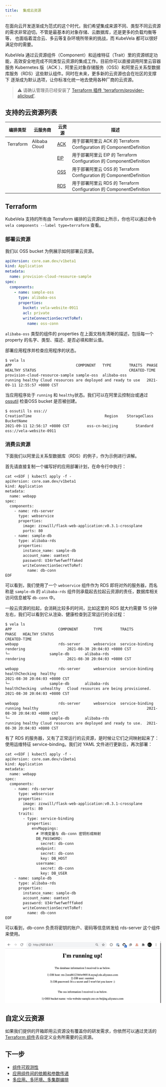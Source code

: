 ```yaml
---
title:  集成云资源
---
```


在面向云开发逐渐成为范式的这个时代，我们希望集成来源不同、类型不同云资源的需求非常迫切。不管是最基本的对象存储、云数据库，还是更多的负载均衡等等，
也面临着混合云、多云等复杂环境所带来的挑战，而 KubeVela 都可以很好满足你的需要。

KubeVela 通过云资源组件（Component）和运维特征（Trait）里的资源绑定功能，高效安全地完成不同类型云资源的集成工作。目前你可以直接调用阿里云容器
服务 Kubernetes 版（ACK ）、阿里云对象存储服务（OSS）和阿里云关系型数据库服务（RDS）这些默认组件。同时在未来，更多新的云资源也会在社区的支撑下
逐渐成为默认选项，让你标准化统一地去使用各种厂商的云资源。

> ⚠️ 请确认管理员已经安装了 [Terraform 插件 'terraform/provider-alicloud'](../../../install).


## 支持的云资源列表
编排类型 | 云服务商 | 云资源 | 描述
------------ | ------------- | ------------- | -------------
Terraform | Alibaba Cloud | [ACK](./terraform/alibaba-ack) | 用于部署阿里云 ACK 的 Terraform Configuration 的 ComponentDefinition
| | | [EIP](./terraform/alibaba-eip) | 用于部署阿里云 EIP 的 Terraform Configuration 的 ComponentDefinition
| | | [OSS](./terraform/alibaba-oss) | 用于部署阿里云 OSS 的 Terraform Configuration 的 ComponentDefinition
| | | [RDS](./terraform/alibaba-rds) | 用于部署阿里云 RDS 的 Terraform Configuration 的 ComponentDefinition

## Terraform

KubeVela 支持的所有由 Terraform 编排的云资源如上所示，你也可以通过命令 `vela components --label type=terraform` 查看。

### 部署云资源

我们以 OSS bucket 为例展示如何部署云资源。

```yaml
apiVersion: core.oam.dev/v1beta1
kind: Application
metadata:
  name: provision-cloud-resource-sample
spec:
  components:
    - name: sample-oss
      type: alibaba-oss
      properties:
        bucket: vela-website-0911
        acl: private
        writeConnectionSecretToRef:
          name: oss-conn
```

`alibaba-oss` 类型的组件的 properties 在上面文档有清晰的描述，包括每一个 property 的名字、类型、描述、是否必填和默认值。

部署应用程序并检查应用程序的状态。

```shell
$ vela ls
APP                            	COMPONENT 	TYPE       	TRAITS	PHASE  	HEALTHY	STATUS                                       	CREATED-TIME
provision-cloud-resource-sample	sample-oss	alibaba-oss	      	running	healthy	Cloud resources are deployed and ready to use	2021-09-11 12:55:57 +0800 CST
```

当应用程序处于 `running` 和 `healthy`状态。我们可以在阿里云控制台或通过 [ossutil](https://partners-intl.aliyun.com/help/doc-detail/50452.htm)
检查OSS bucket 是否被创建。

```shell
$ ossutil ls oss://
CreationTime                                 Region    StorageClass    BucketName
2021-09-11 12:56:17 +0800 CST        oss-cn-beijing        Standard    oss://vela-website-0911
```

### 消费云资源

下面我们以阿里云关系型数据库（RDS）的例子，作为示例进行讲解。

首先请直接复制一个编写好的应用部署计划，在命令行中执行：

```shell
cat <<EOF | kubectl apply -f -
apiVersion: core.oam.dev/v1beta1
kind: Application
metadata:
  name: webapp
spec:
  components:
    - name: rds-server
      type: webservice
      properties:
        image: zzxwill/flask-web-application:v0.3.1-crossplane
        ports: 80
    - name: sample-db
      type: alibaba-rds
      properties:
        instance_name: sample-db
        account_name: oamtest
        password: U34rfwefwefffaked
        writeConnectionSecretToRef:
          name: db-conn
EOF
```

可以看到，我们使用了一个 `webservice` 组件作为 RDS 即将对外的服务器，而名称是 `sample-db` 的 `alibaba-rds` 组件则承载起去拉起云资源的责任，数据库相关访问信息被写 `db-conn` 中。

一般云资源的拉起，会消耗比较多的时间，比如这里的 RDS 就大约需要 15 分钟左右，我们可以看到它从渲染、健康检查到正常运行的全过程：
```
$ vela ls                  
APP                  	COMPONENT     	TYPE       	TRAITS            	PHASE  	HEALTHY	STATUS                                        	CREATED-TIME 
webapp               	rds-server    	webservice 	service-binding   	rendering	       	      	2021-08-30 20:04:03 +0800 CST
└─                 	sample-db     	alibaba-rds	                  	rendering	       	      	2021-08-30 20:04:03 +0800 CST

webapp               	rds-server    	webservice 	service-binding   	healthChecking	healthy  	                                      	2021-08-30 20:04:03 +0800 CST
└─                 	sample-db     	alibaba-rds	                  	healthChecking	unhealthy	Cloud resources are being provisioned.	2021-08-30 20:04:03 +0800 CST

webapp               	rds-server    	webservice 	service-binding   	running	healthy	                                              	2021-08-30 20:04:03 +0800 CST
└─                 	sample-db     	alibaba-rds	                  	running	healthy	Cloud resources are deployed and ready to use.	2021-08-30 20:04:03 +0800 CST
```

有了 RDS 的服务器，又有了正常运行的云资源，是时候让它们之间映射起来了：使用运维特征 service-binding。我们对 YAML 文件进行更新后，再次部署：

```shell
cat <<EOF | kubectl apply -f -
apiVersion: core.oam.dev/v1beta1
kind: Application
metadata:
  name: webapp
spec:
  components:
    - name: rds-server
      type: webservice
      properties:
        image: zzxwill/flask-web-application:v0.3.1-crossplane
        ports: 80
      traits:
        - type: service-binding
          properties:
            envMappings:
              # 环境变量与 db-conn 密钥形成映射
              DB_PASSWORD:
                secret: db-conn                             
              endpoint:
                secret: db-conn
                key: DB_HOST          
              username:
                secret: db-conn
                key: DB_USER
    - name: sample-db
      type: alibaba-rds
      properties:
        instance_name: sample-db
        account_name: oamtest
        password: U34rfwefwefffaked
        writeConnectionSecretToRef:
          name: db-conn
EOF
```
可以看到，db-conn 负责将密钥的账户、密码等信息转发给 rds-server 这个组件来使用。

![](../../../resources/crossplane-visit-application-v3.jpg)

## 自定义云资源

如果我们提供的开箱即用云资源没有覆盖你的研发需求，你依然可以通过灵活的[Terraform 组件](../../../platform-engineers/components/component-terraform)去自定义业务所需要的云资源。

## 下一步

- [组件可观测性](../../component-observability)
- [应用组件间的依赖和参数传递](../../workflow/component-dependency-parameter)
- [多应用、多环境、多集群编排](../../../case-studies/multi-app-env-cluster)

